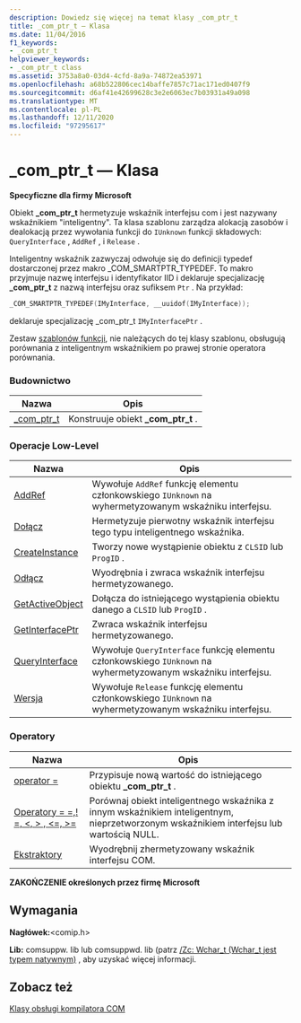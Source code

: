 ```yaml
---
description: Dowiedz się więcej na temat klasy _com_ptr_t
title: _com_ptr_t — Klasa
ms.date: 11/04/2016
f1_keywords:
- _com_ptr_t
helpviewer_keywords:
- _com_ptr_t class
ms.assetid: 3753a8a0-03d4-4cfd-8a9a-74872ea53971
ms.openlocfilehash: a68b522806cec14baffe7857c71ac171ed0407f9
ms.sourcegitcommit: d6af41e42699628c3e2e6063ec7b03931a49a098
ms.translationtype: MT
ms.contentlocale: pl-PL
ms.lasthandoff: 12/11/2020
ms.locfileid: "97295617"
---
```

# <a name="_com_ptr_t-class"></a>_com_ptr_t — Klasa

**Specyficzne dla firmy Microsoft**

Obiekt **_com_ptr_t** hermetyzuje wskaźnik interfejsu com i jest nazywany wskaźnikiem "inteligentny". Ta klasa szablonu zarządza alokacją zasobów i dealokacją przez wywołania funkcji do `IUnknown` funkcji składowych: `QueryInterface` , `AddRef` , i `Release` .

Inteligentny wskaźnik zazwyczaj odwołuje się do definicji typedef dostarczonej przez makro _COM_SMARTPTR_TYPEDEF. To makro przyjmuje nazwę interfejsu i identyfikator IID i deklaruje specjalizację **_com_ptr_t** z nazwą interfejsu oraz sufiksem `Ptr` . Na przykład:

```cpp
_COM_SMARTPTR_TYPEDEF(IMyInterface, __uuidof(IMyInterface));
```

deklaruje  specjalizację _com_ptr_t `IMyInterfacePtr` .

Zestaw [szablonów funkcji](../cpp/relational-function-templates.md), nie należących do tej klasy szablonu, obsługują porównania z inteligentnym wskaźnikiem po prawej stronie operatora porównania.

### <a name="construction"></a>Budownictwo

| Nazwa | Opis |
|-|-|
|[_com_ptr_t](../cpp/com-ptr-t-com-ptr-t.md)|Konstruuje obiekt **_com_ptr_t** .|

### <a name="low-level-operations"></a>Operacje Low-Level

| Nazwa | Opis |
|-|-|
|[AddRef](../cpp/com-ptr-t-addref.md)|Wywołuje `AddRef` funkcję elementu członkowskiego `IUnknown` na wyhermetyzowanym wskaźniku interfejsu.|
|[Dołącz](../cpp/com-ptr-t-attach.md)|Hermetyzuje pierwotny wskaźnik interfejsu tego typu inteligentnego wskaźnika.|
|[CreateInstance](../cpp/com-ptr-t-createinstance.md)|Tworzy nowe wystąpienie obiektu z `CLSID` lub `ProgID` .|
|[Odłącz](../cpp/com-ptr-t-detach.md)|Wyodrębnia i zwraca wskaźnik interfejsu hermetyzowanego.|
|[GetActiveObject](../cpp/com-ptr-t-getactiveobject.md)|Dołącza do istniejącego wystąpienia obiektu danego a `CLSID` lub `ProgID` .|
|[GetInterfacePtr](../cpp/com-ptr-t-getinterfaceptr.md)|Zwraca wskaźnik interfejsu hermetyzowanego.|
|[QueryInterface](../cpp/com-ptr-t-queryinterface.md)|Wywołuje `QueryInterface` funkcję elementu członkowskiego `IUnknown` na wyhermetyzowanym wskaźniku interfejsu.|
|[Wersja](../cpp/com-ptr-t-release.md)|Wywołuje `Release` funkcję elementu członkowskiego `IUnknown` na wyhermetyzowanym wskaźniku interfejsu.|

### <a name="operators"></a>Operatory

| Nazwa | Opis |
|-|-|
|[operator =](../cpp/com-ptr-t-operator-equal.md)|Przypisuje nową wartość do istniejącego obiektu **_com_ptr_t** .|
|[Operatory = =,! =, \<, > , \<=, >=](../cpp/com-ptr-t-relational-operators.md)|Porównaj obiekt inteligentnego wskaźnika z innym wskaźnikiem inteligentnym, nieprzetworzonym wskaźnikiem interfejsu lub wartością NULL.|
|[Ekstraktory](../cpp/com-ptr-t-extractors.md)|Wyodrębnij zhermetyzowany wskaźnik interfejsu COM.|

**ZAKOŃCZENIE określonych przez firmę Microsoft**

## <a name="requirements"></a>Wymagania

**Nagłówek:**\<comip.h>

**Lib:** comsuppw. lib lub comsuppwd. lib (patrz [/Zc: Wchar_t (Wchar_t jest typem natywnym)](../build/reference/zc-wchar-t-wchar-t-is-native-type.md) , aby uzyskać więcej informacji.

## <a name="see-also"></a>Zobacz też

[Klasy obsługi kompilatora COM](../cpp/compiler-com-support-classes.md)
